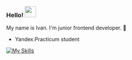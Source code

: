 ### Hello! <img src="https://raw.githubusercontent.com/MartinHeinz/MartinHeinz/master/wave.gif" width="30px">

My name is Ivan. I'm junior frontend developer. 👋

 -  Yandex.Practicum student
 

[![My Skills](https://skillicons.dev/icons?i=js,html,css,wasm)](https://skillicons.dev)

<!--
**isvakulenko/isvakulenko** is a ✨ _special_ ✨ repository because its `README.md` (this file) appears on your GitHub profile.

Here are some ideas to get you started:

- 🔭 I’m currently working on ...
- 🌱 I’m currently learning ...
- 👯 I’m looking to collaborate on ...
- 🤔 I’m looking for help with ...
- 💬 Ask me about ...
- 📫 How to reach me: ...
- 😄 Pronouns: ...
- ⚡ Fun fact: ...
-->
